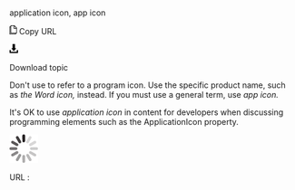 # 

application icon, app icon

![Copy URL](media/argument-vs-parameter/Copy.png)
Copy URL

![Download](media/argument-vs-parameter/Download.png)

Download topic

Don't use to refer to a program icon. Use the specific product name, such as *the* *Word* *icon,* instead. If you must use a general term, use *app icon.*

It's OK to use *application icon* in content for developers when discussing programming elements such as the ApplicationIcon property.

![In progress](media/argument-vs-parameter/activity-large.gif)

URL :
